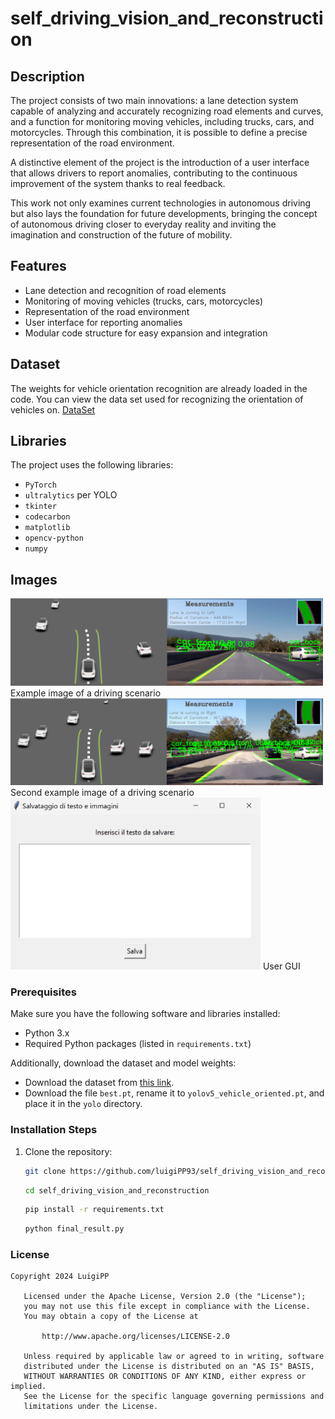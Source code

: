 # self_driving_vision_and_reconstruction

## Description

The project consists of two main innovations: a lane detection system capable of analyzing and accurately recognizing road elements and curves, and a function for monitoring moving vehicles, including trucks, cars, and motorcycles. Through this combination, it is possible to define a precise representation of the road environment.

A distinctive element of the project is the introduction of a user interface that allows drivers to report anomalies, contributing to the continuous improvement of the system thanks to real feedback.

This work not only examines current technologies in autonomous driving but also lays the foundation for future developments, bringing the concept of autonomous driving closer to everyday reality and inviting the imagination and construction of the future of mobility.

## Features

- Lane detection and recognition of road elements
- Monitoring of moving vehicles (trucks, cars, motorcycles)
- Representation of the road environment
- User interface for reporting anomalies
- Modular code structure for easy expansion and integration


## Dataset
The weights for vehicle orientation recognition are already loaded in the code. 
You can view the data set used for recognizing the orientation of vehicles on. [DataSet](https://github.com/sekilab/VehicleOrientationDataset)

## Libraries

The project uses the following libraries:

- `PyTorch `
- `ultralytics` per YOLO
- `tkinter`
- `codecarbon`
- `matplotlib`
- `opencv-python`
- `numpy`


## Images

<img src="./img/image1.png" alt="Image description" width="500"/>
Example image of a driving scenario

<img src="./img/image2.png" alt="Image description" width="500"/>
Second example image of a driving scenario

<img src="./img/gui.png" alt="Image description" width="400"/>
User GUI


### Prerequisites

Make sure you have the following software and libraries installed:

- Python 3.x
- Required Python packages (listed in `requirements.txt`)

Additionally, download the dataset and model weights:

- Download the dataset from [this link](https://drive.google.com/drive/folders/1VkKwxuK8DOx7EsH9ZD5z_-nThg8BMyFE).
- Download the file `best.pt`, rename it to `yolov5_vehicle_oriented.pt`, and place it in the `yolo` directory.


### Installation Steps

1. Clone the repository:
   ```bash
   git clone https://github.com/luigiPP93/self_driving_vision_and_reconstruction.git
   ```
   ```bash
   cd self_driving_vision_and_reconstruction
   ```
    ```bash
   pip install -r requirements.txt
   ```
   ```bash
   python final_result.py
   ```
### License
```text
Copyright 2024 LuigiPP

   Licensed under the Apache License, Version 2.0 (the "License");
   you may not use this file except in compliance with the License.
   You may obtain a copy of the License at

       http://www.apache.org/licenses/LICENSE-2.0

   Unless required by applicable law or agreed to in writing, software
   distributed under the License is distributed on an "AS IS" BASIS,
   WITHOUT WARRANTIES OR CONDITIONS OF ANY KIND, either express or implied.
   See the License for the specific language governing permissions and
   limitations under the License.
```
   
